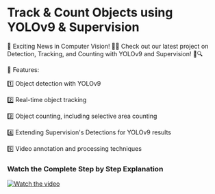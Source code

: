 # Track & Count Objects using YOLOv9 & Supervision




🚀 Exciting News in Computer Vision! 🤖✨ Check out our latest project on Detection, Tracking, and Counting with YOLOv9 and Supervision! 🎥🔍

🌟 Features:

1️⃣ Object detection with YOLOv9

2️⃣ Real-time object tracking

3️⃣ Object counting, including selective area counting

4️⃣ Extending Supervision's Detections for YOLOv9 results

5️⃣ Video annotation and processing techniques


### Watch the Complete Step by Step Explanation

[![Watch the video](https://github.com/noorkhokhar99/Detection-Tracking-and-Counting-with-YOLOv9-and-Supervision/blob/main/www.pyresearch.com.png)](https://www.youtube.com/@Pyresearch/videos)
